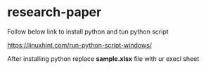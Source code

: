 # research-paper
Follow below link to install python and tun python script

https://linuxhint.com/run-python-script-windows/


After installing python replace **sample.xlsx** file with ur execl sheet
